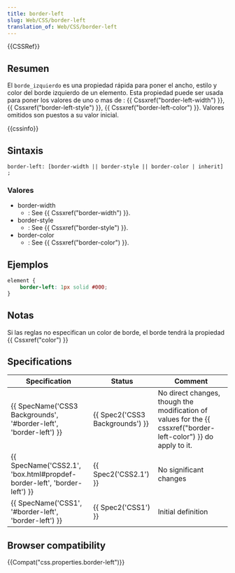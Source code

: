 ```yaml
---
title: border-left
slug: Web/CSS/border-left
translation_of: Web/CSS/border-left
---
```


{{CSSRef}}

## Resumen

El `borde_izquierdo` es una propiedad rápida para poner el ancho, estilo y color del borde izquierdo de un elemento. Esta propiedad puede ser usada para poner los valores de uno o mas de : {{ Cssxref("border-left-width") }}, {{ Cssxref("border-left-style") }}, {{ Cssxref("border-left-color") }}. Valores omitidos son puestos a su valor inicial.

{{cssinfo}}

## Sintaxis

```
border-left: [border-width || border-style || border-color | inherit] ;
```

### Valores

- border-width
  - : See {{ Cssxref("border-width") }}.
- border-style
  - : See {{ Cssxref("border-style") }}.
- border-color
  - : See {{ Cssxref("border-color") }}.

## Ejemplos

```css
element {
    border-left: 1px solid #000;
}
```

## Notas

Si las reglas no especifican un color de borde, el borde tendrá la propiedad {{ Cssxref("color") }}

## Specifications

| Specification                                                                                    | Status                                   | Comment                                                                                                                   |
| ------------------------------------------------------------------------------------------------ | ---------------------------------------- | ------------------------------------------------------------------------------------------------------------------------- |
| {{ SpecName('CSS3 Backgrounds', '#border-left', 'border-left') }}         | {{ Spec2('CSS3 Backgrounds') }} | No direct changes, though the modification of values for the {{ cssxref("border-left-color") }} do apply to it. |
| {{ SpecName('CSS2.1', 'box.html#propdef-border-left', 'border-left') }} | {{ Spec2('CSS2.1') }}             | No significant changes                                                                                                    |
| {{ SpecName('CSS1', '#border-left', 'border-left') }}                         | {{ Spec2('CSS1') }}                 | Initial definition                                                                                                        |

## Browser compatibility

{{Compat("css.properties.border-left")}}
